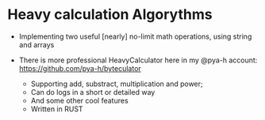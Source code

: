 # Heavy calculation Algorythms
* Implementing two useful [nearly] no-limit math operations, using string and arrays

* There is more professional HeavyCalculator here in my @pya-h account:
    https://github.com/pya-h/byteculator

    * Supporting add, substract, multiplication and power;
    * Can do logs in a short or detailed way
    * And some other cool features
    * Written in RUST